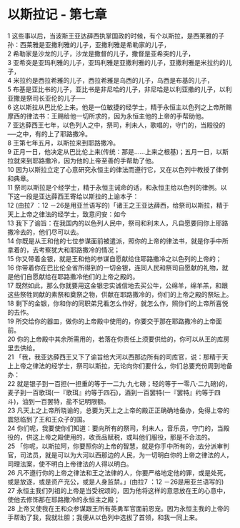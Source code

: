 # 以斯拉记 - 第七章
  
 1 这些事以后，当波斯王亚达薛西执掌国政的时候，有个以斯拉，是西莱雅的子孙：西莱雅是亚撒利雅的儿子，亚撒利雅是希勒家的儿子，  
 2 希勒家是沙龙的儿子，沙龙是撒督的儿子，撒督是亚希突的儿子，  
 3 亚希突是亚玛利雅的儿子，亚玛利雅是亚撒利雅的儿子，亚撒利雅是米拉约的儿子，  
 4 米拉约是西拉希雅的儿子，西拉希雅是乌西的儿子，乌西是布基的儿子，  
 5 布基是亚比书的儿子，亚比书是非尼哈的儿子，非尼哈是以利亚撒的儿子，以利亚撒是祭司长亚伦的儿子──  
 6 这以斯拉从巴比伦上来。他是一位敏捷的经学士，精于永恒主以色列之上帝所赐摩西的律法书：王赐给他一切所求的，因为永恒主他的上帝的手帮助他。  
 7 亚达薛西王七年，以色列人之中，祭司，利未人，歌唱的，守门的，当殿役的──之中，有的上了耶路撒冷。  
 8 王第七年五月，以斯拉来到耶路撒冷。  
 9 正月一日，他决定从巴比伦上来(传统：那是……上来之根基)；五月一日，以斯拉就来到耶路撒冷，因为他的上帝至善的手帮助了他。  
 10 因为以斯拉立定了心意研究永恒主的律法而遵行它，又在以色列中教授了律例和典章。  
 11 祭司以斯拉是个经学士，精于永恒主诫命的话，和永恒主给以色列的律例。以下这一段是亚达薛西王寄给以斯拉的上谕本子：  
 12 (由拉7</font> ：12</font> －26是用亚兰语写的)「诸王之王亚达薛西，给祭司以斯拉，精于天上上帝之律法的经学士，致意问安：如今  
 13 我下了谕旨：在我国内的以色列人民中，祭司和利未人，凡自愿要同你上耶路撒冷去的，他们尽可以去。  
 14 你既是从王和他的七位参谋面前被遣派，照你的上帝的律法书，就是你手中所拿着的，去考察犹大和耶路撒冷的情况；  
 15 你又带着金银，就是王和他的参谋自愿献给住耶路撒冷之以色列的上帝的；  
 16 你带着你在巴比伦全省所得到的一切金银，连同人民和祭司自愿献的礼物，就是他们自愿献给在耶路撒冷他们的上帝之殿的。  
 17 既然如此，那么你就要用这金银忠实诚信地去买公牛，公绵羊，绵羊羔，和跟这些祭牲同献的素祭和奠祭之物，供献在耶路撒冷的，你们的上帝之殿的祭坛上。  
 18 剩下的金银，你和你的同职弟兄看怎么作好，就怎么作，照你们的上帝所喜悦的去作。  
 19 所交给你的器皿，做你的上帝殿中使用的，你要交于那在耶路撒冷的上帝面前。  
 20 你的上帝殿中其余所需用的，若落在你责任上须要供给的，你可以从王的库房里去供给。  
 21 「我，我亚达薛西王又下了谕旨给大河以西那边所有的司库官，说：那精于天上上帝之律法的经学士，祭司以斯拉，无论向你们要什么，你们总要充份周到地备办：  
 22 就是银子到一百担(一担重的等于一二九·九七磅；轻的等于一零八·二九磅)的，麦子到一百歌珥(一『歌珥』约等于四石)，酒到一百罢特(一『罢特』约等于四斗)，油到一百罢特，盐不记明限额。  
 23 凡天上之上帝所晓谕的，总要为天上之上帝的殿正正确确地备办，免得上帝的震怒临到了王和王众子的国。  
 24 你们呢，我要使你们知道：要向所有的祭司，利未人，音乐员，守门的，当殿役的，供这上帝之殿使用的，收贡品赋税，或叫他们服役，那是不合法的。  
 25 「你呢，以斯拉阿，你要照你的上帝的智慧，就是你手中所有的，去分派审判官，司法员，就是可以为大河以西那边的人民，为一切明白你的上帝之律法的人，司理法案，使不明白上帝律法的人得以明白。  
 26 凡不遵行你的上帝之律法和王之法律的人，你要严格地定他的罪，或是处死，或是放逐，或是资产充公，或是人身监禁。」(由拉7</font> ：12</font> －26是用亚兰语写的)  
 27 永恒主我们列祖的上帝是当受祝颂的，因为他将这样的意思放在王的心意中，使他去修饰那在耶路撒冷的永恒主之殿；  
 28 上帝又使我在王和众参谋跟王所有英勇军官面前恩宠。因为永恒主我的上帝的手帮助了我，我就壮胆；我便从以色列中选拔了首领，和我一同上来。